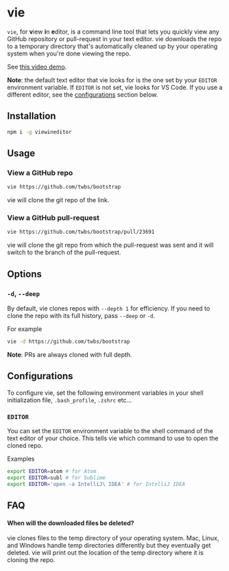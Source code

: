 # vie

`vie`, for **v**iew **i**n **e**ditor, is a command line tool that lets you quickly view any GitHub repository or pull-request in your text editor. vie downloads the repo to a temporary directory that's automatically cleaned up by your operating system when you're done viewing the repo.

See [this video demo](https://giphy.com/gifs/3oKGzt8BExxh3EPxpC/fullscreen).

**Note**: the default text editor that vie looks for is the one set by your `EDITOR` environment variable. If `EDITOR` is not set, vie looks for VS Code. If you use a different editor, see the [configurations](#configurations) section below.

## Installation

```bash
npm i -g viewineditor
``` 

## Usage

### View a GitHub repo

```bash
vie https://github.com/twbs/bootstrap
```

vie will clone the git repo of the link.

### View a GitHub pull-request

```bash
vie https://github.com/twbs/bootstrap/pull/23691
```

vie will clone the git repo from which the pull-request was sent and it will switch to the branch of the pull-request.

## Options

### `-d`, `--deep`

By default, vie clones repos with `--depth 1` for efficiency. If you need to clone the repo with its full history, pass `--deep` or `-d`.

For example

```bash
vie -d https://github.com/twbs/bootstrap
```

**Note**: PRs are always cloned with full depth.

## Configurations

To configure vie, set the following environment variables in your shell initialization file, `.bash_profile`, `.zshrc` etc...

### `EDITOR`

You can set the `EDITOR` environment variable to the shell command of the text editor of your choice. This tells vie which command to use to open the cloned repo.

Examples

```bash
export EDITOR=atom # for Atom
export EDITOR=subl # for Sublime
export EDITOR='open -a IntelliJ\ IDEA' # for IntelliJ IDEA
```

## FAQ

#### When will the downloaded files be deleted?

vie clones files to the temp directory of your operating system. Mac, Linux, and Windows handle temp directories differently but they eventually get deleted. vie will print out the location of the temp directory where it is cloning the repo.